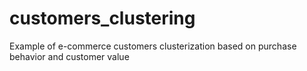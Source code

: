 # customers_clustering
Example of e-commerce customers clusterization based on purchase behavior and customer value
